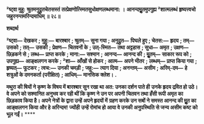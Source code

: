 **²ष्ट्वा मुहु: श्रुतमनुद्रुतचेतसस्तं** **तत्प्रेक्षणोत्स्मितसुधोक्षणलब्धमाना: ।** **आनन्दमूॢतमुपगुह्य ²शात्मलब्धं** **हृष्यत्त्वचो जहुरनन्तमरिन्दमाधिम् ॥ २८॥** 

**शब्दार्थ** 

**²ष्ट्वा—** **देखकर** **; मुहु:—** **बारश्बार** **; श्रुतम्—** **सुना गया** **; अनुद्रुत—** **पिघले हुए** **; चेतस:—** **हृदय** **; तम्—** **उसको** **; तत्—** **उसकी** **;** **प्रेक्षण—** **चितवनों के** **; उत्-स्मित—** **तथा अट्टहास** **; सुधा—** **अमृत** **; उक्षण—** **छिड़कने से** **; लब्ध—** **प्राप्त करके** **; माना:—** **सश्मान** **;** **आनन्द—** **आनन्द की** **; मूॢतम्—** **साकार रूप को** **; उपगुह्य—** **आङ्क्षलगन करके** **; ²शा—** **आँखों से होकर** **; आत्म—** **अपने भीतर** **;** **लब्धम्—** **प्राप्त किया गया** **; हृष्यत्—** **फूटकर** **; त्वच:—** **उनकी चमड़ी** **; जहु:—** **त्याग दिया** **; अनन्तम्—** **असीम** **; अरिम्-दम—** **हे** **शत्रुओं के दमनकर्ता (परीक्षित)** **; आधिम्—** **मानसिक क्लेश।** **.** 

**मथुरा की षियों ने कृष्ण के विषय में बारश्बार सुन रखा था अत: उनका दर्शन पाते ही** **उनके हृदय द्रवित हो उठे। वे अपने को सश्मानित अनुभव कर रही थीं कि कृष्ण ने उन पर अपनी** **चितवन तथा हँसी रूपी अमृत का छिड़काव किया है। अपने नेत्रों के द्वारा उन्हें अपने हृदयों में** **ग्रहण करके उन सबों ने समस्त आनन्द की मूॢत का आङ्क्षलगन किया और हे अरिन्दम! ज्योंही** **उन्हें रोमांच हो आया वे उनकी अनुपस्थिति से जन्य असीम कष्ट को भूल गईं।** **** 